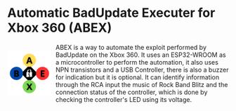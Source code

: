 # Automatic BadUpdate Executer for Xbox 360 (ABEX)

<div style="display: flex; align-items: center;">
  <img src="./s.png" width="100" style="margin-right: 10px;">
  <span>ABEX is a way to automate the exploit performed by BadUpdate on the Xbox 360. It uses an ESP32-WROOM as a microcontroller to perform the automation, it also uses NPN transistors and   a USB Controller, there is also a buzzer for indication but it is optional. It can identify information through the RCA input the music of Rock Band Blitz and the connection status of the   controller, which is done by checking the controller's LED using its voltage.</span>
</div>
